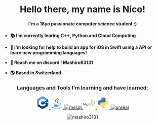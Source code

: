<h1 align="center">Hello there, my name is Nico!</h1>
<h4 align="center">I'm a 18yo passionate computer science student :)</h4>

<h4 align="left">
           
- 📚 I’m currently learing **C++, Python and Cloud Computing**           
 
- 📖 I’m looking for help to build an app for iOS in Swift using a API or learn new programming languages!

- 👾 Reach me on discord ! **Mashiro#3131**

- 🌎 Based in Switzerland
</h4>


<h3 align="center">Languages and Tools I'm learning and have learned:</h3>

<p align="center"> <a href="https://www.w3schools.com/cpp/" target="_blank" rel="noreferrer"> <img src="https://raw.githubusercontent.com/devicons/devicon/master/icons/cplusplus/cplusplus-original.svg" alt="cplusplus" width="40" height="40"/> </a> <a href="https://www.java.com" target="_blank" rel="noreferrer"> <img src="https://raw.githubusercontent.com/devicons/devicon/master/icons/java/java-original.svg" alt="java" width="40" height="40"/> </a> <a href="https://www.microsoft.com/en-us/sql-server" target="_blank" rel="noreferrer"> <img src="https://www.svgrepo.com/show/303229/microsoft-sql-server-logo.svg" alt="mssql" width="40" height="40"/> </a> <a href="https://www.mysql.com/" target="_blank" rel="noreferrer"> <img src="https://raw.githubusercontent.com/devicons/devicon/master/icons/mysql/mysql-original-wordmark.svg" alt="mysql" width="40" height="40"/> </a> <a href="https://www.python.org" target="_blank" rel="noreferrer"> <img src="https://raw.githubusercontent.com/devicons/devicon/master/icons/python/python-original.svg" alt="python" width="40" height="40"/> </a> <a href="https://unrealengine.com/" target="_blank" rel="noreferrer"> <img src="https://raw.githubusercontent.com/kenangundogan/fontisto/036b7eca71aab1bef8e6a0518f7329f13ed62f6b/icons/svg/brand/unreal-engine.svg" alt="unreal" width="40" height="40"/> </a> </p> </p>


<p align="center"> <img src="https://komarev.com/ghpvc/?username=mashiro3131&label=View%20Count&color=1aff7d&style=flat" alt="mashiro3131" /> </p>
